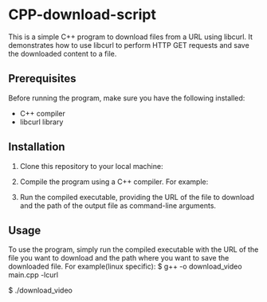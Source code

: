 # CPP-download-script

This is a simple C++ program to download files from a URL using libcurl. It demonstrates how to use libcurl to perform HTTP GET requests and save the downloaded content to a file.

## Prerequisites

Before running the program, make sure you have the following installed:

- C++ compiler
- libcurl library

## Installation

1. Clone this repository to your local machine:

2. Compile the program using a C++ compiler. For example:

3. Run the compiled executable, providing the URL of the file to download and the path of the output file as command-line arguments.


## Usage

To use the program, simply run the compiled executable with the URL of the file you want to download and the path where you want to save the downloaded file. For example(linux specific):
$ g++ -o download_video main.cpp -lcurl 

$ ./download_video
